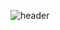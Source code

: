 ![header](https://capsule-render.vercel.app/api?type=Venom&color=gradient&section=header&animation=twinkling&&fontColor=green&text=BoNa's%20repository%20%F0%9F%A4%97)
